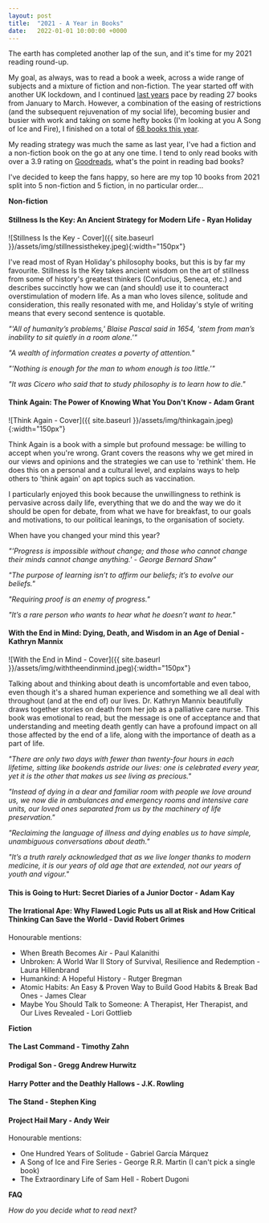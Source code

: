 ```yaml
---
layout: post
title:  "2021 - A Year in Books"
date:   2022-01-01 10:00:00 +0000
---
```

The earth has completed another lap of the sun, and it's time for my 2021 reading round-up. 

My goal, as always, was to read a book a week, across a wide range of subjects and a mixture of fiction and non-fiction. The year started off with another UK lockdown, and I continued [last years](2021-01-01-2020-roundup.markdown) pace by reading 27 books from January to March. However, a combination of the easing of restrictions (and the subsequent rejuvenation of my social life), becoming busier and busier with work and taking on some hefty books (I'm looking at you A Song of Ice and Fire), I finished on a total of [68 books this year](https://www.goodreads.com/user/year_in_books/2021/22312452).

My reading strategy was much the same as last year, I've had a fiction and a non-fiction book on the go at any one time. I tend to only read books with over a 3.9 rating on [Goodreads](https://www.goodreads.com/user/show/22312452-simon-rose), what's the point in reading bad books?

I've decided to keep the fans happy, so here are my top 10 books from 2021 split into 5 non-fiction and 5 fiction, in no particular order...

**Non-fiction**

#### Stillness Is the Key: An Ancient Strategy for Modern Life - Ryan Holiday

![Stillness Is the Key - Cover]({{ site.baseurl }}/assets/img/stillnessisthekey.jpeg){:width="150px"}

I've read most of Ryan Holiday's philosophy books, but this is by far my favourite. Stillness Is the Key takes ancient wisdom on the art of stillness from some of history's greatest thinkers (Confucius, Seneca, etc.) and describes succinctly how we can (and should) use it to counteract overstimulation of modern life. As a man who loves silence, solitude and consideration, this really resonated with me, and Holiday's style of writing means that every second sentence is quotable.

*"'All of humanity’s problems,' Blaise Pascal said in 1654, 'stem from man’s inability to sit quietly in a room alone.'"*

*"A wealth of information creates a poverty of attention."*

*"'Nothing is enough for the man to whom enough is too little.'"*

*"It was Cicero who said that to study philosophy is to learn how to die."*

#### Think Again: The Power of Knowing What You Don't Know - Adam Grant

![Think Again - Cover]({{ site.baseurl }}/assets/img/thinkagain.jpeg){:width="150px"}

Think Again is a book with a simple but profound message: be willing to accept when you're wrong. Grant covers the reasons why we get mired in our views and opinions and the strategies we can use to 'rethink' them. He does this on a personal and a cultural level, and explains ways to help others to 'think again' on apt topics such as vaccination. 

I particularly enjoyed this book because the unwillingness to rethink is pervasive across daily life, everything that we do and the way we do it should be open for debate, from what we have for breakfast, to our goals and motivations, to our political leanings, to the organisation of society.

When have you changed your mind this year?

*"'Progress is impossible without change; and those who cannot change their minds cannot change anything.' - George Bernard Shaw"*

*"The purpose of learning isn’t to affirm our beliefs; it’s to evolve our beliefs."*

*"Requiring proof is an enemy of progress."*

*"It’s a rare person who wants to hear what he doesn’t want to hear."*

#### With the End in Mind: Dying, Death, and Wisdom in an Age of Denial - Kathryn Mannix

![With the End in Mind - Cover]({{ site.baseurl }}/assets/img/withtheendinmind.jpeg){:width="150px"}

Talking about and thinking about death is uncomfortable and even taboo, even though it's a shared human experience and something we all deal with throughout (and at the end of) our lives. Dr. Kathryn Mannix beautifully draws together stories on death from her job as a palliative care nurse. This book was emotional to read, but the message is one of acceptance and that understanding and meeting death gently can have a profound impact on all those affected by the end of a life, along with the importance of death as a part of life.

*"There are only two days with fewer than twenty-four hours in each lifetime, sitting like bookends astride our lives: one is celebrated every year, yet it is the other that makes us see living as precious."*

*"Instead of dying in a dear and familiar room with people we love around us, we now die in ambulances and emergency rooms and intensive care units, our loved ones separated from us by the machinery of life preservation."*

*"Reclaiming the language of illness and dying enables us to have simple, unambiguous conversations about death."*

*"It’s a truth rarely acknowledged that as we live longer thanks to modern medicine, it is our years of old age that are extended, not our years of youth and vigour."*

#### This is Going to Hurt: Secret Diaries of a Junior Doctor - Adam Kay

#### The Irrational Ape: Why Flawed Logic Puts us all at Risk and How Critical Thinking Can Save the World - David Robert Grimes

Honourable mentions:

- When Breath Becomes Air - Paul Kalanithi
- Unbroken: A World War II Story of Survival, Resilience and Redemption - Laura Hillenbrand
- Humankind: A Hopeful History - Rutger Bregman
- Atomic Habits: An Easy & Proven Way to Build Good Habits & Break Bad Ones - James Clear
- Maybe You Should Talk to Someone: A Therapist, Her Therapist, and Our Lives Revealed - Lori Gottlieb

**Fiction**

#### The Last Command - Timothy Zahn

#### Prodigal Son - Gregg Andrew Hurwitz

#### Harry Potter and the Deathly Hallows - J.K. Rowling

#### The Stand - Stephen King

#### Project Hail Mary - Andy Weir

Honourable mentions:

- One Hundred Years of Solitude - Gabriel Garcí­a Márquez
- A Song of Ice and Fire Series - George R.R. Martin (I can't pick a single book)
- The Extraordinary Life of Sam Hell - Robert Dugoni

**FAQ**

*How do you decide what to read next?*


